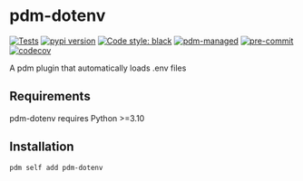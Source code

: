 # pdm-dotenv

[![Tests](https://github.com/zdog234/pdm-dotenv/workflows/Tests/badge.svg)](https://github.com/zdog234/pdm-dotenv/actions?query=workflow%3Aci)
[![pypi version](https://img.shields.io/pypi/v/pdm-dotenv.svg)](https://pypi.org/project/pdm-dotenv/)
[![Code style: black](https://img.shields.io/badge/code%20style-black-000000.svg)](https://github.com/psf/black)
[![pdm-managed](https://img.shields.io/badge/pdm-managed-blueviolet)](https://pdm.fming.dev)
[![pre-commit](https://img.shields.io/badge/pre--commit-enabled-brightgreen?logo=pre-commit)](https://github.com/pre-commit/pre-commit)
[![codecov](https://codecov.io/github/znd4/pdm-dotenv/branch/main/graph/badge.svg?token=0PHW2BUEOY)](https://codecov.io/github/znd4/pdm-dotenv)

A pdm plugin that automatically loads .env files

## Requirements

pdm-dotenv requires Python >=3.10

## Installation

```
pdm self add pdm-dotenv
```
